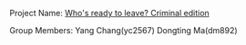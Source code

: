 Project Name: [Who's ready to leave? Criminal edition](https://github.com/yangchang0/ORIE5741_project)

Group Members: Yang Chang(yc2567) Dongting Ma(dm892)
